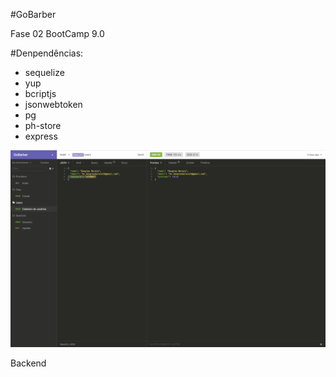 #GoBarber

Fase 02 BootCamp 9.0

#Denpendências:

<ul>
<li>sequelize</li>
<li>yup</li>
<li>bcriptjs</li>
<li>jsonwebtoken</li>
<li>pg</li>
<li>ph-store</li>
<li>express</li>
</ul>

<img src="./img/screen.png">


Backend


